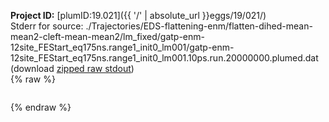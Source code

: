 **Project ID:** [plumID:19.021]({{ '/' | absolute_url }}eggs/19/021/)  
Stderr for source:  ./Trajectories/EDS-flattening-enm/flatten-dihed-mean-mean2-cleft-mean-mean2/lm_fixed/gatp-enm-12site_FEStart_eq175ns.range1_init0_lm001/gatp-enm-12site_FEStart_eq175ns.range1_init0_lm001.10ps.run.20000000.plumed.dat   
(download [zipped raw stdout](gatp-enm-12site_FEStart_eq175ns.range1_init0_lm001.10ps.run.20000000.plumed.dat.plumed_master.stdout.txt.zip))  
{% raw %}
<pre>
</pre>
{% endraw %}
